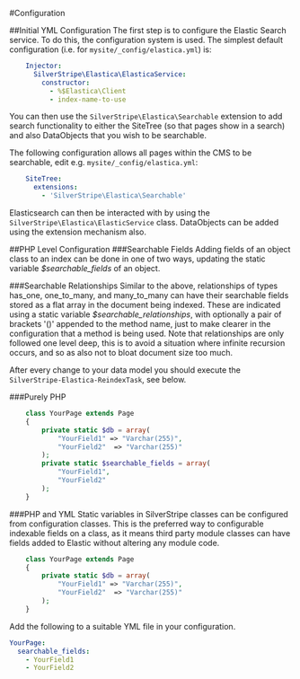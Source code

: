 #Configuration

##Initial YML Configuration
The first step is to configure the Elastic Search service. To do this, the configuration system
is used. The simplest default configuration (i.e. for `mysite/_config/elastica.yml`) is:

```yml
	Injector:
	  SilverStripe\Elastica\ElasticaService:
		constructor:
		  - %$Elastica\Client
		  - index-name-to-use
```

You can then use the `SilverStripe\Elastica\Searchable` extension to add search functionality
to either the SiteTree (so that pages show in a search) and also DataObjects that you wish to be
searchable.

The following configuration allows all pages within the CMS to be searchable, edit e.g. `mysite/_config/elastica.yml`:
```yml
	SiteTree:
	  extensions:
		- 'SilverStripe\Elastica\Searchable'
```
Elasticsearch can then be interacted with by using the `SilverStripe\Elastica\ElasticService` class.  DataObjects can be
added using the extension mechanism also.

##PHP Level Configuration
###Searchable Fields
Adding fields of an object class to an index can be done in one of two ways, updating the static variable
_$searchable_fields_ of an object.

###Searchable Relationships
Similar to the above, relationships of types has_one, one_to_many, and many_to_many can have their searchable fields
stored as a flat array in the document being indexed.  These are indicated using a static variable
_$searchable_relationships_, with optionally a pair of brackets '()' appended to the method name, just to make
clearer in the configuration that a method is being used.  Note that relationships are only followed one level deep,
this is to avoid a situation where infinite recursion occurs, and so as also not to bloat document size too much.

After every change to your data model you should execute the `SilverStripe-Elastica-ReindexTask`, see below.

###Purely PHP
```php
	class YourPage extends Page
	{
		private static $db = array(
			"YourField1" => "Varchar(255)",
			"YourField2"  => "Varchar(255)"
		);
		private static $searchable_fields = array(
			"YourField1",
			"YourField2"
		);
	}
```
###PHP and YML
Static variables in SilverStripe classes can be configured from configuration classes.  This is the preferred way to
configurable indexable fields on a class, as it means third party module classes can have fields added to Elastic
without altering any module code.
```php
	class YourPage extends Page
	{
		private static $db = array(
			"YourField1" => "Varchar(255)",
			"YourField2"  => "Varchar(255)"
		);
	}
```

Add the following to a suitable YML file in your configuration.
```yml
YourPage:
  searchable_fields:
	- YourField1
	- YourField2
```
